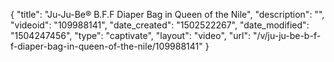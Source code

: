 {
    "title": "Ju-Ju-Be&reg; B.F.F Diaper Bag in Queen of the Nile",
    "description": "",
    "videoid": "109988141",
    "date_created": "1502522267",
    "date_modified": "1504247456",
    "type": "captivate",
    "layout": "video",
    "url": "\/v\/ju-ju-be-b-f-f-diaper-bag-in-queen-of-the-nile\/109988141"
}